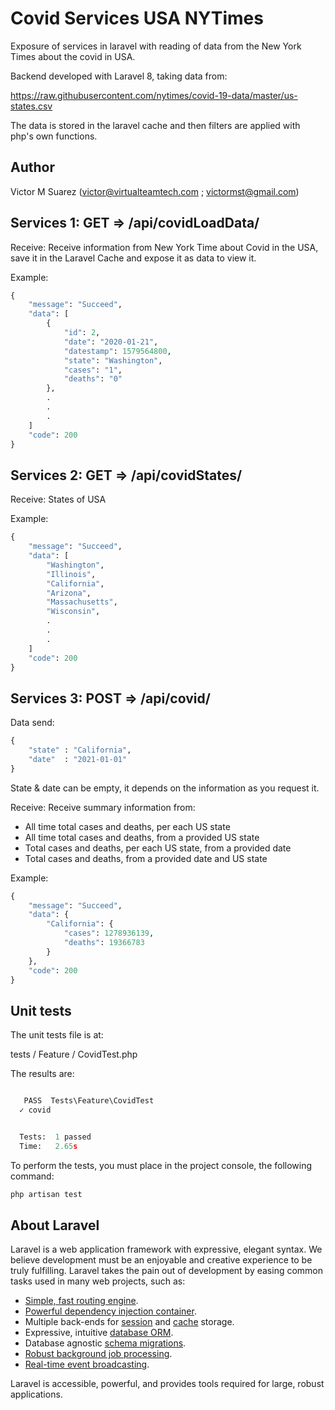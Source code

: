 # Covid Services USA NYTimes

Exposure of services in laravel with reading of data from the New York Times about the covid in USA. 

Backend developed with Laravel 8, taking data from:

https://raw.githubusercontent.com/nytimes/covid-19-data/master/us-states.csv

The data is stored in the laravel cache and then filters are applied with php's own functions.

## Author

Victor M Suarez (victor@virtualteamtech.com ; victormst@gmail.com)

## Services 1: GET => /api/covidLoadData/ 

Receive: Receive information from New York Time about Covid in the USA, save it in the Laravel Cache and expose it as data to view it.

Example: 


```python
{
    "message": "Succeed",
    "data": [
        {
            "id": 2,
            "date": "2020-01-21",
            "datestamp": 1579564800,
            "state": "Washington",
            "cases": "1",
            "deaths": "0"
        },
        .
        .
        .
    ]
    "code": 200
}
```


## Services 2: GET => /api/covidStates/

Receive: States of USA

Example: 


```python
{
    "message": "Succeed",
    "data": [
        "Washington",
        "Illinois",
        "California",
        "Arizona",
        "Massachusetts",
        "Wisconsin",
        .
        .
        .
    ]
    "code": 200
}
```



## Services 3: POST => /api/covid/

Data send: 

```python
{
    "state" : "California",
    "date"  : "2021-01-01"
}
```

State & date can be empty, it depends on the information as you request it.


Receive: Receive summary information from:

- All time total cases and deaths, per each US state
- All time total cases and deaths, from a provided US state
- Total cases and deaths, per each US state, from a provided date
- Total cases and deaths, from a provided date and US state

Example:

```python
{
    "message": "Succeed",
    "data": {
        "California": {
            "cases": 1278936139,
            "deaths": 19366783
        }
    },
    "code": 200
}
```

## Unit tests

The unit tests file is at:

tests / Feature / CovidTest.php

The results are:

```python

   PASS  Tests\Feature\CovidTest
  ✓ covid


  Tests:  1 passed
  Time:   2.65s
```

To perform the tests, you must place in the project console, the following command:


```python
php artisan test
```


## About Laravel

Laravel is a web application framework with expressive, elegant syntax. We believe development must be an enjoyable and creative experience to be truly fulfilling. Laravel takes the pain out of development by easing common tasks used in many web projects, such as:

- [Simple, fast routing engine](https://laravel.com/docs/routing).
- [Powerful dependency injection container](https://laravel.com/docs/container).
- Multiple back-ends for [session](https://laravel.com/docs/session) and [cache](https://laravel.com/docs/cache) storage.
- Expressive, intuitive [database ORM](https://laravel.com/docs/eloquent).
- Database agnostic [schema migrations](https://laravel.com/docs/migrations).
- [Robust background job processing](https://laravel.com/docs/queues).
- [Real-time event broadcasting](https://laravel.com/docs/broadcasting).

Laravel is accessible, powerful, and provides tools required for large, robust applications.
